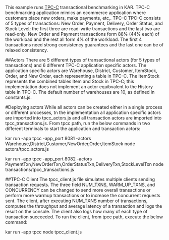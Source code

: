This example runs [TPC-C](http://tpc.org/tpc_documents_current_versions/pdf/tpc-c_v5.11.0.pdf) transactional benchmarking in KAR. TPC-C benchmarking application mimics an ecommerce application where customers place new orders, make payments, etc,. TPC-C TPC-C consists of 5 types of transactions: New Order, Payment, Delivery, Order Status, and Stock Level; the first three are read-write transactions and the last two are read-only. New Order and Payment transactions form 88% (44% each) of the workload and the rest all form 4% of the workload. The first 4 transactions need strong consistency guarantees and the last one can be of relaxed consistency.

##Actors
There are 5 different types of transactional actors (for 5 types of transactions) and 6 different TPC-C application specific actors. The application specific actors are Warehouse, District, Customer, ItemStock, Order, and New Order, each representing a table in TPC-C. The ItemStock represents the combined tables Item and Stock in TPC-C; this implementation does not implement an actor equibvalent to the History table in TPC-C. The default number of warehouses are 10, as defined in constants.js.

#Deploying actors
While all actors can be created either in a single process or different processes, tn the implementation
all application specific actors are imported into tpcc_actors.js and all transaction actors are imported into tpcc_transactions.js. From tpcc path, run the below commands in two different terminals to start the application and transaction actors:


kar run -app tpcc -app_port 8081 -actors Warehouse,District,Customer,NewOrder,Order,ItemStock node actors/tpcc_actors.js

kar run -app tpcc  -app_port 8082 -actors PaymentTxn,NewOrderTxn,OrderStatusTxn,DeliveryTxn,StockLevelTxn node transactions/tpcc_transactions.js

##TPC-C Client
The tpcc_client.js file simulates multiple clients sending transaction requests. The three field NUM_TXNS, WARM_UP_TXNS, and CONCURRENCY can be changed to send more overall transactions or perform more warmup transactions or to increase the concurrent requests sent. The client, after executing NUM_TXNS number of transactions, computes the throughput and average latency of a transaction and logs the result on the console. The client also logs how many of each type of transaction succeeded. To run the client, from tpcc path, execute the below command:

kar run -app tpcc node tpcc_client.js
